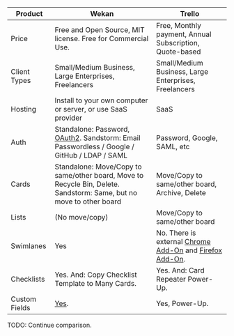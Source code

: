 Product | Wekan | Trello
------------ | ------------- | -------------
Price | Free and Open Source, MIT license. Free for Commercial Use. | Free, Monthly payment, Annual Subscription, Quote-based
Client Types | Small/Medium Business, Large Enterprises, Freelancers | Small/Medium Business, Large Enterprises, Freelancers
Hosting | Install to your own computer or server, or use SaaS provider | SaaS
Auth | Standalone: Password, [OAuth2](https://github.com/wekan/wekan/wiki/OAuth2). Sandstorm: Email Passwordless / Google / GitHub / LDAP / SAML | Password, Google, SAML, etc
Cards | Standalone: Move/Copy to same/other board, Move to Recycle Bin, Delete. Sandstorm: Same, but no move to other board | Move/Copy to same/other board, Archive, Delete
Lists | (No move/copy) | Move/Copy to same/other board
Swimlanes | Yes | No. There is external [Chrome Add-On](https://chrome.google.com/webstore/detail/swimlanes-for-trello/lhgcmlaedabaaaihmfdkldejjjmialgl) and [Firefox Add-On](https://addons.mozilla.org/en-US/firefox/addon/swimlanes-for-trello/).
Checklists | Yes. And: Copy Checklist Template to Many Cards. | Yes. And: Card Repeater Power-Up.
Custom Fields | [Yes](https://github.com/wekan/wekan/wiki/Custom-Fields). | Yes, Power-Up.

TODO: Continue comparison.